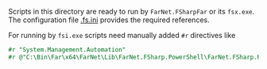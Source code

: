 Scripts in this directory are ready to run by `FarNet.FSharpFar` or its `fsx.exe`.
The configuration file [.fs.ini](.fs.ini) provides the required references.

For running by `fsi.exe` scripts need manually added `#r` directives like

```fsharp
#r "System.Management.Automation"
#r @"C:\Bin\Far\x64\FarNet\Lib\FarNet.FSharp.PowerShell\FarNet.FSharp.PowerShell.dll"
```
